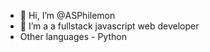 - 👋 Hi, I’m @ASPhilemon
- 👀 I’m a a fullstack javascript web developer
- Other languages - Python



<!---
ASPhilemon/ASPhilemon is a ✨ special ✨ repository because its `README.md` (this file) appears on your GitHub profile.
You can click the Preview link to take a look at your changes.
--->
